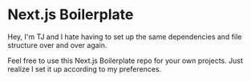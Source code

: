 # Next.js Boilerplate

Hey, I'm TJ and I hate having to set up the same dependencies and file structure over and over again.

Feel free to use this Next.js Boilerplate repo for your own projects. Just realize I set it up according to my preferences.
